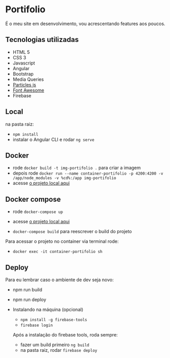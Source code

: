 # Portifolio

É o meu site em desenvolvimento, vou acrescentando features aos poucos.

## Tecnologias utilizadas

- HTML 5
- CSS 3
- Javascript
- Angular
- Bootstrap
- Media Queries
- [Particles js](https://vincentgarreau.com/particles.js/)
- [Font Awesome](https://fontawesome.com)
- Firebase

## Local

na pasta raiz:

- `npm install`
- instalar o Angular CLI e rodar `ng serve`

## Docker

- rode `docker build -t img-portifolio .` para criar a imagem
- depois rode `docker run --name container-portifolio -p 4200:4200 -v /app/node_modules -v %cd%:/app img-portifolio`
- acesse [o projeto local aqui](http://localhost:4200)

## Docker compose

- rode `docker-compose up`
- acesse [o projeto local aqui](http://localhost:4200)

- `docker-compose build` para reescrever o build do projeto

Para acessar o projeto no container via terminal rode:

- `docker exec -it container-portifolio sh`

## Deploy

Para eu lembrar caso o ambiente de dev seja novo:

- npm run build
- npm run deploy

- Instalando na máquina (opcional)
    - `npm install -g firebase-tools`
    - `firebase login`

    Após a instalação do firebase tools, roda sempre:

    - fazer um build primeiro `ng build`
    - na pasta raiz, rodar `firebase deploy`
